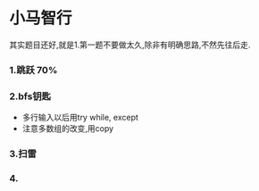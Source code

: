 # 小马智行
其实题目还好,就是1.第一题不要做太久,除非有明确思路,不然先往后走.

### 1.跳跃 70%

### 2.bfs钥匙
- 多行输入以后用try while, except
- 注意多数组的改变,用copy

### 3.扫雷

### 4.
